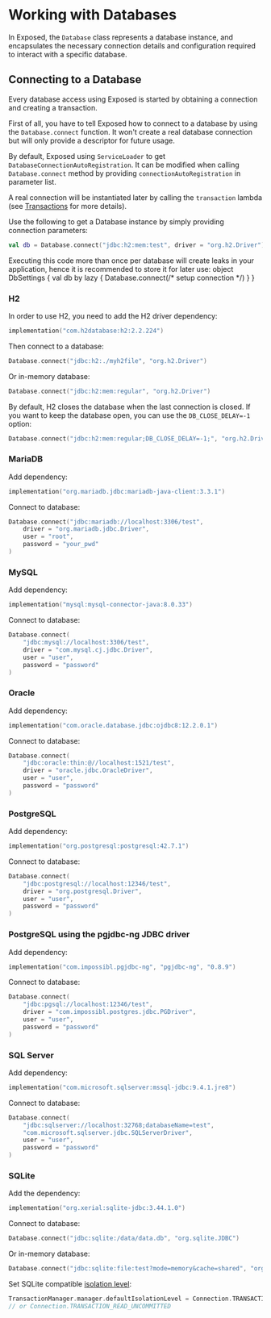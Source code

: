 <show-structure for="chapter,procedure" depth="2"/>

# Working with Databases

In Exposed, the `Database` class represents a database instance, and encapsulates the necessary connection
details and configuration required to interact with a specific database.

## Connecting to a Database

Every database access using Exposed is started by obtaining a connection and creating a transaction.

First of all, you have to tell Exposed how to connect to a database by using the `Database.connect` function.
It won't create a real database connection but will only provide a descriptor for future usage.

By default, Exposed using `ServiceLoader` to get `DatabaseConnectionAutoRegistration`.
It can be modified when calling `Database.connect` method by providing `connectionAutoRegistration` in parameter list.

A real connection will be instantiated later by calling the `transaction` lambda
(see [Transactions](Transactions.md) for more details).

Use the following to get a Database instance by simply providing connection parameters:

```kotlin
val db = Database.connect("jdbc:h2:mem:test", driver = "org.h2.Driver")
```

<note>Executing this code more than once per database will create leaks in your application, hence it is recommended to store it for later use:
<code-block lang="kotlin">
object DbSettings {
   val db by lazy { 
       Database.connect(/* setup connection */)
   }
}
</code-block>
</note>

### H2

In order to use H2, you need to add the H2 driver dependency:

```kotlin
implementation("com.h2database:h2:2.2.224")
```

Then connect to a database:

```kotlin
Database.connect("jdbc:h2:./myh2file", "org.h2.Driver")
```

Or in-memory database:

```kotlin
Database.connect("jdbc:h2:mem:regular", "org.h2.Driver")  
```  

By default, H2 closes the database when the last connection is closed. If you want to keep the database open, you can use the `DB_CLOSE_DELAY=-1`
option:

```kotlin
Database.connect("jdbc:h2:mem:regular;DB_CLOSE_DELAY=-1;", "org.h2.Driver")
```

### MariaDB

Add dependency:

```kotlin
implementation("org.mariadb.jdbc:mariadb-java-client:3.3.1")
```
Connect to database:

```kotlin
Database.connect("jdbc:mariadb://localhost:3306/test",
    driver = "org.mariadb.jdbc.Driver",
    user = "root",
    password = "your_pwd"
)
```

### MySQL

Add dependency:

```kotlin
implementation("mysql:mysql-connector-java:8.0.33")
```

Connect to database:

```kotlin
Database.connect(
    "jdbc:mysql://localhost:3306/test",
    driver = "com.mysql.cj.jdbc.Driver",
    user = "user",
    password = "password"
)  
```

### Oracle

Add dependency:

```kotlin
implementation("com.oracle.database.jdbc:ojdbc8:12.2.0.1")
```

Connect to database:

```kotlin
Database.connect(
    "jdbc:oracle:thin:@//localhost:1521/test",
    driver = "oracle.jdbc.OracleDriver",
    user = "user",
    password = "password"
)  
```

### PostgreSQL

Add dependency:

```kotlin
implementation("org.postgresql:postgresql:42.7.1")  
```

Connect to database:

```kotlin
Database.connect(
    "jdbc:postgresql://localhost:12346/test",
    driver = "org.postgresql.Driver",
    user = "user",
    password = "password"
)  
```

### PostgreSQL using the pgjdbc-ng JDBC driver

Add dependency:

```kotlin
implementation("com.impossibl.pgjdbc-ng", "pgjdbc-ng", "0.8.9")  
```

Connect to database:

```kotlin
Database.connect(
    "jdbc:pgsql://localhost:12346/test",
    driver = "com.impossibl.postgres.jdbc.PGDriver",
    user = "user",
    password = "password"
)  
```

### SQL Server

Add dependency:

```kotlin
implementation("com.microsoft.sqlserver:mssql-jdbc:9.4.1.jre8")
```

Connect to database:

```kotlin
Database.connect(
    "jdbc:sqlserver://localhost:32768;databaseName=test",
    "com.microsoft.sqlserver.jdbc.SQLServerDriver",
    user = "user",
    password = "password"
)  
```

### SQLite

Add the dependency:

```kotlin
implementation("org.xerial:sqlite-jdbc:3.44.1.0")
```

Connect to database:

```kotlin
Database.connect("jdbc:sqlite:/data/data.db", "org.sqlite.JDBC")  
```

Or in-memory database:

```kotlin
Database.connect("jdbc:sqlite:file:test?mode=memory&cache=shared", "org.sqlite.JDBC")  
```  

Set SQLite compatible [isolation level](https://www.sqlite.org/isolation.html):

```kotlin
TransactionManager.manager.defaultIsolationLevel = Connection.TRANSACTION_SERIALIZABLE
// or Connection.TRANSACTION_READ_UNCOMMITTED
```
